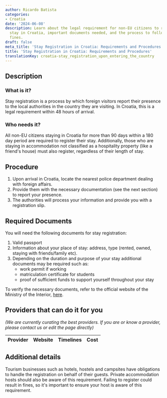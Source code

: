 ```yaml
---
author: Ricardo Batista
categories:
- Croatia
date: '2024-06-08'
description: Learn about the legal requirement for non-EU citizens to register their
  stay in Croatia, important documents needed, and the process to follow to avoid
  fines.
draft: false
meta_title: 'Stay Registration in Croatia: Requirements and Procedures'
title: 'Stay Registration in Croatia: Requirements and Procedures'
translationKey: croatia-stay_registration_upon_entering_the_country
---
```



## Description
### What is it?
Stay registration is a process by which foreign visitors report their presence to the local authorities in the country they are visiting. In Croatia, this is a legal requirement within 48 hours of arrival. 

### Who needs it?
All non-EU citizens staying in Croatia for more than 90 days within a 180 day period are required to register their stay. Additionally, those who are staying in accommodation not classified as a hospitality property (like a friend's house) must also register, regardless of their length of stay.

## Procedure

1. Upon arrival in Croatia, locate the nearest police department dealing with foreign affairs. 
2. Provide them with the necessary documentation (see the next section) to report your presence.
3. The authorities will process your information and provide you with a registration slip. 

## Required Documents

You will need the following documents for stay registration:

1. Valid passport
2. Information about your place of stay: address, type (rented, owned, staying with friends/family etc).
3. Depending on the duration and purpose of your stay additional documents may be required such as:
   - work permit if working 
   - matriculation certificate for students 
   - proof of sufficient funds to support yourself throughout your stay 
   
To verify the necessary documents, refer to the official website of the Ministry of the Interior, [here](https://mup.gov.hr/).

## Providers that can do it for you

_(We are currently curating the best providers. If you are or know a provider, please contact us or edit the page directly)_

| Provider        |     Website     |     Timelines    |       Cost      |
| --------------- | --------------- |  :-------------: | :-------------: |

## Additional details

Tourism businesses such as hotels, hostels and campsites have obligations to handle the registration on behalf of their guests. Private accommodation hosts should also be aware of this requirement. Failing to register could result in fines, so it's important to ensure your host is aware of this requirement.